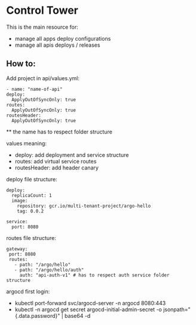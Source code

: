 # Control Tower

This is the main resource for:
* manage all apps deploy configurations
* manage all apis deploys / releases 

## How to:

Add project in api/values.yml:

```  
- name: "name-of-api"
deploy:
  ApplyOutOfSyncOnly: true
routes:
  ApplyOutOfSyncOnly: true
routesHeader:
  ApplyOutOfSyncOnly: true
```

** the name has to respect folder structure

values meaning:
* deploy: add deployment and service structure
* routes: add virtual service routes
* routesHeader: add header canary 

deploy file structure:
```
deploy:
  replicaCount: 1
  image:
    repository: gcr.io/multi-tenant-project/argo-hello
    tag: 0.0.2

service:
  port: 8080
```
 
routes file structure:
 ```
gateway:
  port: 8080
  routes:
    - path: "/argo/hello"
    - path: "/argo/hello/auth" 
      auth: "api-auth-v1" # has to respect auth service folder structure
 ```

argocd first login:

* kubectl port-forward svc/argocd-server -n argocd 8080:443
* kubectl -n argocd get secret argocd-initial-admin-secret -o jsonpath="{.data.password}" | base64 -d
